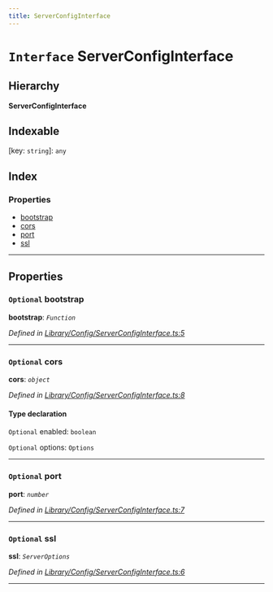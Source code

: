 ```yaml
---
title: ServerConfigInterface
---
```


# `Interface` ServerConfigInterface

## Hierarchy

**ServerConfigInterface**

## Indexable

\[key: `string`\]:&nbsp;`any`
## Index

### Properties

* [bootstrap](serverconfiginterface#bootstrap)
* [cors](serverconfiginterface#cors)
* [port](serverconfiginterface#port)
* [ssl](serverconfiginterface#ssl)

---

## Properties

<a id="bootstrap"></a>

### `Optional` bootstrap

**bootstrap**: *`Function`*

*Defined in [Library/Config/ServerConfigInterface.ts:5](https://github.com/SpoonX/stix/blob/cb15ad1/src/Library/Config/ServerConfigInterface.ts#L5)*

___
<a id="cors"></a>

### `Optional` cors

**cors**: *`object`*

*Defined in [Library/Config/ServerConfigInterface.ts:8](https://github.com/SpoonX/stix/blob/cb15ad1/src/Library/Config/ServerConfigInterface.ts#L8)*

#### Type declaration

`Optional`  enabled: `boolean`

`Optional`  options: `Options`

___
<a id="port"></a>

### `Optional` port

**port**: *`number`*

*Defined in [Library/Config/ServerConfigInterface.ts:7](https://github.com/SpoonX/stix/blob/cb15ad1/src/Library/Config/ServerConfigInterface.ts#L7)*

___
<a id="ssl"></a>

### `Optional` ssl

**ssl**: *`ServerOptions`*

*Defined in [Library/Config/ServerConfigInterface.ts:6](https://github.com/SpoonX/stix/blob/cb15ad1/src/Library/Config/ServerConfigInterface.ts#L6)*

___

